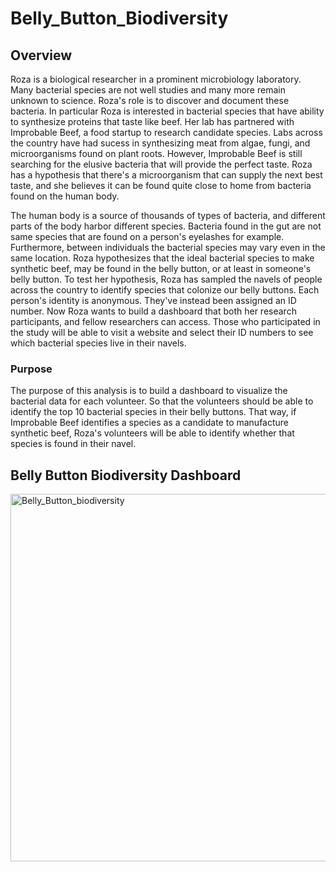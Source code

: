 # Belly_Button_Biodiversity

## Overview

Roza is a biological researcher in a prominent microbiology laboratory. Many bacterial species are not well studies and many more remain unknown to science. Roza's role is to discover and document these bacteria. In particular Roza is interested in bacterial species that have ability to synthesize proteins that taste like beef. Her lab has partnered with Improbable Beef, a food startup to research candidate species. Labs across the country have had sucess in synthesizing meat from algae, fungi, and microorganisms found on plant roots. However, Improbable Beef is still searching for the elusive bacteria that will provide the perfect taste. Roza has a hypothesis that there's a microorganism that can supply the next best taste, and she believes it can be found quite close to home from bacteria found on the human body.

The human body is a source of thousands of types of bacteria, and different parts of the body harbor different species. Bacteria found in the gut are not same species that are found on a person's eyelashes for example. Furthermore, between individuals the bacterial species may vary even in the same location. Roza hypothesizes that the ideal bacterial species to make synthetic beef, may be found in the belly button, or at least in someone's belly button. To test her hypothesis, Roza has sampled the navels of people across the country to identify species that colonize our belly buttons. Each person's identity is anonymous. They've instead been assigned an ID number. Now Roza wants to build a dashboard that both her research participants, and fellow researchers can access. Those who participated in the study will be able to visit a website and select their ID numbers to see which bacterial species live in their navels.

### Purpose

The purpose of this analysis is to build a dashboard to visualize the bacterial data for each volunteer. So that the volunteers should be able to identify the top 10 bacterial species in their belly buttons. That way, if Improbable Beef identifies a species as a candidate to manufacture synthetic beef, Roza's volunteers will be able to identify whether that species is found in their navel.

## Belly Button Biodiversity Dashboard




<img width="588" alt="Belly_Button_biodiversity" src="https://user-images.githubusercontent.com/95826875/158046132-0636121e-9538-4406-b8d0-8315011ac67f.png">

